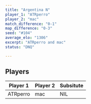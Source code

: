 ```yaml
---
title: "Argentina N"
player_1: "ATRperro"
player_2: "mac"
match_difference: "0-1"
map_difference: "0-3"
seed: "#104"
average_elo: "1306"
excerpt: "ATRperro and mac"
status: "DNQ"

---
```

## Players

| Player 1 | Player 2 | Subsitute |
| -- | -- | -- |
| ATRperro | mac | NIL |
